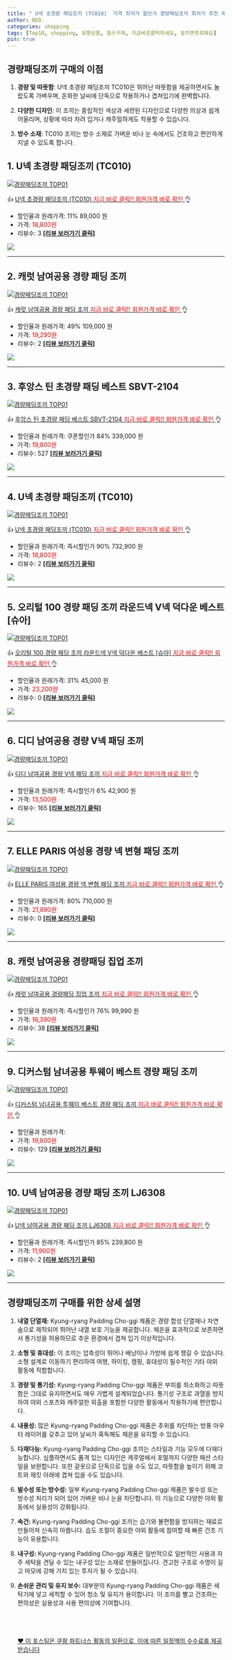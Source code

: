 ```yaml
---
title: " U넥 초경량 패딩조끼 (TC010)  가격 최저가 할인가 경량패딩조끼 최저가 추천 제품 비교"
author: NEO.
categories: shopping
tags: [Top10, shopping, 유행상품, 필수구매, 지금바로클릭하세요, 놓치면후회해요]
pin: true
---
```

## 경량패딩조끼 구매의 이점
1. **경량 및 따뜻함**: U넥 초경량 패딩조끼 TC010은 뛰어난 따뜻함을 제공하면서도 놀랍도록 가벼우며, 온화한 날씨에 단독으로 착용하거나 겹쳐입기에 완벽합니다.

2. **다양한 디자인**: 이 조끼는 중립적인 색상과 세련된 디자인으로 다양한 의상과 쉽게 어울리며, 상황에 따라 차려 입거나 캐주얼하게도 착용할 수 있습니다.

3. **방수 소재**: TC010 조끼는 방수 소재로 가벼운 비나 눈 속에서도 건조하고 편안하게 지낼 수 있도록 합니다.

   

## 1.  U넥 초경량 패딩조끼 (TC010) 

[![경량패딩조끼 TOP01](https://thumbnail10.coupangcdn.com/thumbnails/remote/490x490ex/image/vendor_inventory/a923/fef86558279831c8d485c3e24eae9083295e5ae227fa31e2bd20a362456c.jpg)](https://link.coupang.com/re/AFFSDP?lptag=AF3617701&subid=GithubCoopas&pageKey=6874863422&traceid=V0-153&itemId=16458458791&vendorItemId=83648557278)


👍 [ U넥 초경량 패딩조끼 (TC010)  <font color=red> 지금 바로 클릭!! 회원가격 바로 확인 </font> ](https://link.coupang.com/re/AFFSDP?lptag=AF3617701&subid=GithubCoopas&pageKey=6874863422&traceid=V0-153&itemId=16458458791&vendorItemId=83648557278) 👌 


- 할인율과 원래가격: 11%  89,000   원
- 가격: <span style='color:red'>18,800원</span>
- 리뷰수: 3  [**[리뷰 보러가기 클릭]**](https://link.coupang.com/re/AFFSDP?lptag=AF3617701&subid=GithubCoopas&pageKey=6874863422&traceid=V0-153&itemId=16458458791&vendorItemId=83648557278)

[![](/discount_price.png)](https://link.coupang.com/re/AFFSDP?lptag=AF3617701&subid=GithubCoopas&pageKey=6874863422&traceid=V0-153&itemId=16458458791&vendorItemId=83648557278)

---


   

## 2.  캐럿 남여공용 경량 패딩 조끼 

[![경량패딩조끼 TOP01](https://thumbnail6.coupangcdn.com/thumbnails/remote/490x490ex/image/retail/images/40908335188890-9b0c5a3d-f267-4b55-beb9-a5cf7247c455.jpg)](https://link.coupang.com/re/AFFSDP?lptag=AF3617701&subid=GithubCoopas&pageKey=2111547273&traceid=V0-153&itemId=3586763411&vendorItemId=71572558401)


👍 [ 캐럿 남여공용 경량 패딩 조끼  <font color=red> 지금 바로 클릭!! 회원가격 바로 확인 </font> ](https://link.coupang.com/re/AFFSDP?lptag=AF3617701&subid=GithubCoopas&pageKey=2111547273&traceid=V0-153&itemId=3586763411&vendorItemId=71572558401) 👌 


- 할인율과 원래가격: 49%  109,000   원
- 가격: <span style='color:red'>19,290원</span>
- 리뷰수: 2  [**[리뷰 보러가기 클릭]**](https://link.coupang.com/re/AFFSDP?lptag=AF3617701&subid=GithubCoopas&pageKey=2111547273&traceid=V0-153&itemId=3586763411&vendorItemId=71572558401)

[![](/discount_price.png)](https://link.coupang.com/re/AFFSDP?lptag=AF3617701&subid=GithubCoopas&pageKey=2111547273&traceid=V0-153&itemId=3586763411&vendorItemId=71572558401)

---


   

## 3.  후앙스 틴 초경량 패딩 베스트 SBVT-2104 

[![경량패딩조끼 TOP01](https://thumbnail6.coupangcdn.com/thumbnails/remote/490x490ex/image/vendor_inventory/0cd2/50d8dc33108fd9a6fbf946204e0a107525c226552d220f2608e66c7ed89d.jpg)](https://link.coupang.com/re/AFFSDP?lptag=AF3617701&subid=GithubCoopas&pageKey=2234263821&traceid=V0-153&itemId=16078892312&vendorItemId=87087287621)


👍 [ 후앙스 틴 초경량 패딩 베스트 SBVT-2104  <font color=red> 지금 바로 클릭!! 회원가격 바로 확인 </font> ](https://link.coupang.com/re/AFFSDP?lptag=AF3617701&subid=GithubCoopas&pageKey=2234263821&traceid=V0-153&itemId=16078892312&vendorItemId=87087287621) 👌 


- 할인율과 원래가격: 쿠폰할인가 84%  339,000   원
- 가격: <span style='color:red'>19,800원</span>
- 리뷰수: 527  [**[리뷰 보러가기 클릭]**](https://link.coupang.com/re/AFFSDP?lptag=AF3617701&subid=GithubCoopas&pageKey=2234263821&traceid=V0-153&itemId=16078892312&vendorItemId=87087287621)

[![](/discount_price.png)](https://link.coupang.com/re/AFFSDP?lptag=AF3617701&subid=GithubCoopas&pageKey=2234263821&traceid=V0-153&itemId=16078892312&vendorItemId=87087287621)

---


   

## 4.  U넥 초경량 패딩조끼 (TC010) 

[![경량패딩조끼 TOP01](https://thumbnail10.coupangcdn.com/thumbnails/remote/490x490ex/image/vendor_inventory/a923/fef86558279831c8d485c3e24eae9083295e5ae227fa31e2bd20a362456c.jpg)](https://link.coupang.com/re/AFFSDP?lptag=AF3617701&subid=GithubCoopas&pageKey=6874863422&traceid=V0-153&itemId=16448302408&vendorItemId=71807551763)


👍 [ U넥 초경량 패딩조끼 (TC010)  <font color=red> 지금 바로 클릭!! 회원가격 바로 확인 </font> ](https://link.coupang.com/re/AFFSDP?lptag=AF3617701&subid=GithubCoopas&pageKey=6874863422&traceid=V0-153&itemId=16448302408&vendorItemId=71807551763) 👌 


- 할인율과 원래가격: 즉시할인가 90%  732,900   원
- 가격: <span style='color:red'>18,800원</span>
- 리뷰수: 2  [**[리뷰 보러가기 클릭]**](https://link.coupang.com/re/AFFSDP?lptag=AF3617701&subid=GithubCoopas&pageKey=6874863422&traceid=V0-153&itemId=16448302408&vendorItemId=71807551763)

[![](/discount_price.png)](https://link.coupang.com/re/AFFSDP?lptag=AF3617701&subid=GithubCoopas&pageKey=6874863422&traceid=V0-153&itemId=16448302408&vendorItemId=71807551763)

---


   

## 5.  오리털 100 경량 패딩 조끼 라운드넥 V넥 덕다운 베스트 [슈아] 

[![경량패딩조끼 TOP01](https://thumbnail6.coupangcdn.com/thumbnails/remote/490x490ex/image/vendor_inventory/906c/0096aa0ee944e803dd8a02ac6320d7cfd1d6c85378ed4f09e42e931e0948.jpg)](https://link.coupang.com/re/AFFSDP?lptag=AF3617701&subid=GithubCoopas&pageKey=7709003743&traceid=V0-153&itemId=20659598028&vendorItemId=87842376021)


👍 [ 오리털 100 경량 패딩 조끼 라운드넥 V넥 덕다운 베스트 [슈아]  <font color=red> 지금 바로 클릭!! 회원가격 바로 확인 </font> ](https://link.coupang.com/re/AFFSDP?lptag=AF3617701&subid=GithubCoopas&pageKey=7709003743&traceid=V0-153&itemId=20659598028&vendorItemId=87842376021) 👌 


- 할인율과 원래가격: 31%  45,000   원
- 가격: <span style='color:red'>23,200원</span>
- 리뷰수: 0  [**[리뷰 보러가기 클릭]**](https://link.coupang.com/re/AFFSDP?lptag=AF3617701&subid=GithubCoopas&pageKey=7709003743&traceid=V0-153&itemId=20659598028&vendorItemId=87842376021)

[![](/discount_price.png)](https://link.coupang.com/re/AFFSDP?lptag=AF3617701&subid=GithubCoopas&pageKey=7709003743&traceid=V0-153&itemId=20659598028&vendorItemId=87842376021)

---


   

## 6.  디디 남여공용 경량 V넥 패딩 조끼 

[![경량패딩조끼 TOP01](https://thumbnail10.coupangcdn.com/thumbnails/remote/490x490ex/image/vendor_inventory/ad02/3aab07fd74c3e45cff177bbe944ec93571f0c97abf910ea772d58c7e6ab0.jpg)](https://link.coupang.com/re/AFFSDP?lptag=AF3617701&subid=GithubCoopas&pageKey=6885415885&traceid=V0-153&itemId=16513498987&vendorItemId=83700789940)


👍 [ 디디 남여공용 경량 V넥 패딩 조끼  <font color=red> 지금 바로 클릭!! 회원가격 바로 확인 </font> ](https://link.coupang.com/re/AFFSDP?lptag=AF3617701&subid=GithubCoopas&pageKey=6885415885&traceid=V0-153&itemId=16513498987&vendorItemId=83700789940) 👌 


- 할인율과 원래가격: 즉시할인가 6%  42,900   원
- 가격: <span style='color:red'>13,500원</span>
- 리뷰수: 165  [**[리뷰 보러가기 클릭]**](https://link.coupang.com/re/AFFSDP?lptag=AF3617701&subid=GithubCoopas&pageKey=6885415885&traceid=V0-153&itemId=16513498987&vendorItemId=83700789940)

[![](/discount_price.png)](https://link.coupang.com/re/AFFSDP?lptag=AF3617701&subid=GithubCoopas&pageKey=6885415885&traceid=V0-153&itemId=16513498987&vendorItemId=83700789940)

---


   

## 7.  ELLE PARIS 여성용 경량 넥 변형 패딩 조끼 

[![경량패딩조끼 TOP01](https://thumbnail7.coupangcdn.com/thumbnails/remote/490x490ex/image/retail/images/1871778148783162-e819f0aa-1af6-48d1-8dcd-4f7a10e9f1c3.jpg)](https://link.coupang.com/re/AFFSDP?lptag=AF3617701&subid=GithubCoopas&pageKey=7432579884&traceid=V0-153&itemId=19307404923&vendorItemId=86421731432)


👍 [ ELLE PARIS 여성용 경량 넥 변형 패딩 조끼  <font color=red> 지금 바로 클릭!! 회원가격 바로 확인 </font> ](https://link.coupang.com/re/AFFSDP?lptag=AF3617701&subid=GithubCoopas&pageKey=7432579884&traceid=V0-153&itemId=19307404923&vendorItemId=86421731432) 👌 


- 할인율과 원래가격: 80%  710,000   원
- 가격: <span style='color:red'>21,890원</span>
- 리뷰수: 0  [**[리뷰 보러가기 클릭]**](https://link.coupang.com/re/AFFSDP?lptag=AF3617701&subid=GithubCoopas&pageKey=7432579884&traceid=V0-153&itemId=19307404923&vendorItemId=86421731432)

[![](/discount_price.png)](https://link.coupang.com/re/AFFSDP?lptag=AF3617701&subid=GithubCoopas&pageKey=7432579884&traceid=V0-153&itemId=19307404923&vendorItemId=86421731432)

---


   

## 8.  캐럿 남여공용 경량패딩 집업 조끼 

[![경량패딩조끼 TOP01](https://thumbnail6.coupangcdn.com/thumbnails/remote/490x490ex/image/retail/images/2703311604775705-c014a81c-96ee-479a-a846-8b68e9d2eae0.jpg)](https://link.coupang.com/re/AFFSDP?lptag=AF3617701&subid=GithubCoopas&pageKey=5924645135&traceid=V0-153&itemId=10510535880&vendorItemId=77792177086)


👍 [ 캐럿 남여공용 경량패딩 집업 조끼  <font color=red> 지금 바로 클릭!! 회원가격 바로 확인 </font> ](https://link.coupang.com/re/AFFSDP?lptag=AF3617701&subid=GithubCoopas&pageKey=5924645135&traceid=V0-153&itemId=10510535880&vendorItemId=77792177086) 👌 


- 할인율과 원래가격: 즉시할인가 76%  99,990   원
- 가격: <span style='color:red'>16,390원</span>
- 리뷰수: 38  [**[리뷰 보러가기 클릭]**](https://link.coupang.com/re/AFFSDP?lptag=AF3617701&subid=GithubCoopas&pageKey=5924645135&traceid=V0-153&itemId=10510535880&vendorItemId=77792177086)

[![](/discount_price.png)](https://link.coupang.com/re/AFFSDP?lptag=AF3617701&subid=GithubCoopas&pageKey=5924645135&traceid=V0-153&itemId=10510535880&vendorItemId=77792177086)

---


   

## 9.  디커스텀 남녀공용 투웨이 베스트 경량 패딩 조끼 

[![경량패딩조끼 TOP01](https://thumbnail6.coupangcdn.com/thumbnails/remote/490x490ex/image/vendor_inventory/5cf4/806aa7572021b99e8a8d386dd41c1d442e49d810cc817c3c1a7e4c6e8d19.jpg)](https://link.coupang.com/re/AFFSDP?lptag=AF3617701&subid=GithubCoopas&pageKey=6778089835&traceid=V0-153&itemId=15931987053&vendorItemId=83189120920)


👍 [ 디커스텀 남녀공용 투웨이 베스트 경량 패딩 조끼  <font color=red> 지금 바로 클릭!! 회원가격 바로 확인 </font> ](https://link.coupang.com/re/AFFSDP?lptag=AF3617701&subid=GithubCoopas&pageKey=6778089835&traceid=V0-153&itemId=15931987053&vendorItemId=83189120920) 👌 


- 할인율과 원래가격: 
- 가격: <span style='color:red'>19,800원</span>
- 리뷰수: 129  [**[리뷰 보러가기 클릭]**](https://link.coupang.com/re/AFFSDP?lptag=AF3617701&subid=GithubCoopas&pageKey=6778089835&traceid=V0-153&itemId=15931987053&vendorItemId=83189120920)

[![](/discount_price.png)](https://link.coupang.com/re/AFFSDP?lptag=AF3617701&subid=GithubCoopas&pageKey=6778089835&traceid=V0-153&itemId=15931987053&vendorItemId=83189120920)

---


   

## 10.  U넥 남여공용 경량 패딩 조끼 LJ6308 

[![경량패딩조끼 TOP01](https://thumbnail8.coupangcdn.com/thumbnails/remote/490x490ex/image/vendor_inventory/871f/eac7c95e28f23d87971ffab96ca7f369e04424e6ea987f21fcb03583d8a0.jpg)](https://link.coupang.com/re/AFFSDP?lptag=AF3617701&subid=GithubCoopas&pageKey=7650635709&traceid=V0-153&itemId=20355381925&vendorItemId=78673141247)


👍 [ U넥 남여공용 경량 패딩 조끼 LJ6308  <font color=red> 지금 바로 클릭!! 회원가격 바로 확인 </font> ](https://link.coupang.com/re/AFFSDP?lptag=AF3617701&subid=GithubCoopas&pageKey=7650635709&traceid=V0-153&itemId=20355381925&vendorItemId=78673141247) 👌 


- 할인율과 원래가격: 즉시할인가 85%  239,800   원
- 가격: <span style='color:red'>11,900원</span>
- 리뷰수: 2  [**[리뷰 보러가기 클릭]**](https://link.coupang.com/re/AFFSDP?lptag=AF3617701&subid=GithubCoopas&pageKey=7650635709&traceid=V0-153&itemId=20355381925&vendorItemId=78673141247)

[![](/discount_price.png)](https://link.coupang.com/re/AFFSDP?lptag=AF3617701&subid=GithubCoopas&pageKey=7650635709&traceid=V0-153&itemId=20355381925&vendorItemId=78673141247)

---
## 경량패딩조끼 구매를 위한 상세 설명
1. **내열 단열재:** Kyung-ryang Padding Cho-ggi 제품은 경량 합성 단열재나 자연 솜으로 제작되어 뛰어난 내열 보호 기능을 제공합니다. 체온을 효과적으로 보존하면서 통기성을 허용하므로 추운 환경에서 겹쳐 입기 이상적입니다.

2. **소형 및 휴대성:** 이 조끼는 압축성이 뛰어나 배낭이나 가방에 쉽게 챙길 수 있습니다. 소형 설계로 이동하기 편리하여 여행, 하이킹, 캠핑, 휴대성이 필수적인 기타 야외 활동에 적합합니다.

3. **경량 및 통기성:** Kyung-ryang Padding Cho-ggi 제품은 부피를 최소화하고 따뜻함은 그대로 유지하면서도 매우 가볍게 설계되었습니다. 통기성 구조로 과열을 방지하여 야외 스포츠와 캐주얼한 외출을 포함한 다양한 활동에서 착용하기에 편안합니다.

4. **내풍성:** 많은 Kyung-ryang Padding Cho-ggi 제품은 추위를 차단하는 방풍 아우터 레이어를 갖추고 있어 날씨가 혹독해도 체온을 유지할 수 있습니다.

5. **다재다능:** Kyung-ryang Padding Cho-ggi 조끼는 스타일과 기능 모두에 다재다능합니다. 심플하면서도 품격 있는 디자인은 캐주얼에서 포멀까지 다양한 패션 스타일을 보완합니다. 또한 겉옷으로 단독으로 입을 수도 있고, 따뜻함을 높이기 위해 코트와 재킷 아래에 겹쳐 입을 수도 있습니다.

6. **발수성 또는 방수성:** 일부 Kyung-ryang Padding Cho-ggi 제품은 발수성 또는 방수성 처리가 되어 있어 가벼운 비나 눈을 차단합니다. 이 기능으로 다양한 야외 활동에서 실용성이 강화됩니다.

7. **속건:** Kyung-ryang Padding Cho-ggi 조끼는 습기와 불편함을 방지하는 재료로 만들어져 신속히 마릅니다. 습도 조절이 중요한 야외 활동에 참여할 때 빠른 건조 기능이 유용합니다.

8. **내구성:** Kyung-ryang Padding Cho-ggi 제품은 일반적으로 일반적인 사용과 자주 세탁을 견딜 수 있는 내구성 있는 소재로 만들어집니다. 견고한 구조로 수명이 길고 마모에 강해 가치 있는 투자가 될 수 있습니다.

9. **손쉬운 관리 및 유지 보수:** 대부분의 Kyung-ryang Padding Cho-ggi 제품은 세탁기에 넣고 세척할 수 있어 청소 및 유지가 용이합니다. 이 조끼를 빨고 건조하는 편의성은 실용성과 사용 편의성에 기여합니다.<br><br><br><br><br> [ ❤  이 포스팅은 쿠팡 파트너스 활동의 일환으로, 이에 따른 일정액의 수수료를 제공받습니다](https://link.coupang.com/a/bcEFyh)